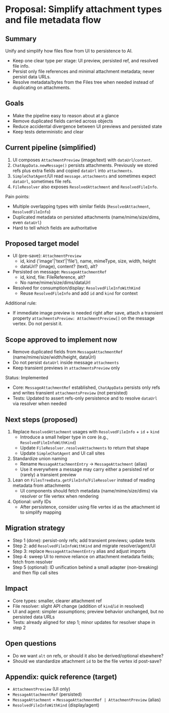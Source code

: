 # Proposal: Simplify attachment types and file metadata flow

## Summary
Unify and simplify how files flow from UI to persistence to AI.
- Keep one clear type per stage: UI preview, persisted ref, and resolved file info.
- Persist only file references and minimal attachment metadata; never persist data URLs.
- Resolve metadata/bytes from the Files tree when needed instead of duplicating on attachments.

## Goals
- Make the pipeline easy to reason about at a glance
- Remove duplicated fields carried across objects
- Reduce accidental divergence between UI previews and persisted state
- Keep tests deterministic and clear

## Current pipeline (simplified)
1. UI composes `AttachmentPreview` (image/text) with `dataUrl`/`content`.
2. `ChatAppData.newMessage()` persists attachments. Previously we stored refs plus extra fields and copied `dataUrl` into `attachments`.
3. `SimpleChatAgent`/UI read `message.attachments` and sometimes expect `dataUrl`, sometimes file refs.
4. `FileResolver` also exposes `ResolvedAttachment` and `ResolvedFileInfo`.

Pain points:
- Multiple overlapping types with similar fields (`ResolvedAttachment`, `ResolvedFileInfo`)
- Duplicated metadata on persisted attachments (name/mime/size/dims, even `dataUrl`)
- Hard to tell which fields are authoritative

## Proposed target model
- UI (pre-save): `AttachmentPreview`
  - id, kind ('image'|'text'|'file'), name, mimeType, size, width, height
  - dataUrl? (image), content? (text), alt?
- Persisted on message: `MessageAttachmentRef`
  - id, kind, file: FileReference, alt?
  - No name/mime/size/dims/dataUrl
- Resolved for consumption/display: `ResolvedFileInfoWithKind`
  - Reuse `ResolvedFileInfo` and add `id` and `kind` for context

Additional rule:
- If immediate image preview is needed right after save, attach a transient property `attachmentsPreview: AttachmentPreview[]` on the message vertex. Do not persist it.

## Scope approved to implement now
- Remove duplicated fields from `MessageAttachmentRef` (name/mime/size/width/height, dataUrl)
- Do not persist `dataUrl` inside message `attachments`
- Keep transient previews in `attachmentsPreview` only

Status: Implemented
- Core: `MessageAttachmentRef` established, `ChatAppData` persists only refs and writes transient `attachmentsPreview` (not persisted)
- Tests: Updated to assert refs-only persistence and to resolve `dataUrl` via resolver when needed

## Next steps (proposed)
1. Replace `ResolvedAttachment` usages with `ResolvedFileInfo` + `id` + `kind`
   - Introduce a small helper type in core (e.g., `ResolvedFileInfoWithKind`)
   - Update `FileResolver.resolveAttachments` to return that shape
   - Update `SimpleChatAgent` and UI call sites
2. Standardize union naming
   - Rename `MessageAttachmentEntry` → `MessageAttachment` (alias)
   - Use it everywhere a message may carry either a persisted ref or (rarely) a transient preview
3. Lean on `FilesTreeData.getFileInfo`/`FileResolver` instead of reading metadata from attachments
   - UI components should fetch metadata (name/mime/size/dims) via resolver or file vertex when rendering
4. Optional: unify IDs
   - After persistence, consider using file vertex id as the attachment id to simplify mapping

## Migration strategy
- Step 1 (done): persist-only refs; add transient previews; update tests
- Step 2: add `ResolvedFileInfoWithKind` and migrate resolver/agent/UI
- Step 3: replace `MessageAttachmentEntry` alias and adjust imports
- Step 4: sweep UI to remove reliance on attachment metadata fields; fetch from resolver
- Step 5 (optional): ID unification behind a small adapter (non-breaking) and then flip call sites

## Impact
- Core types: smaller, clearer attachment ref
- File resolver: slight API change (addition of `kind`/`id` in resolved)
- UI and agent: simpler assumptions; preview behavior unchanged, but no persisted data URLs
- Tests: already aligned for step 1; minor updates for resolver shape in step 2

## Open questions
- Do we want `alt` on refs, or should it also be derived/optional elsewhere?
- Should we standardize attachment `id` to be the file vertex id post-save?

## Appendix: quick reference (target)
- `AttachmentPreview` (UI only)
- `MessageAttachmentRef` (persisted)
- `MessageAttachment` = `MessageAttachmentRef | AttachmentPreview` (alias)
- `ResolvedFileInfoWithKind` (display/agent)
